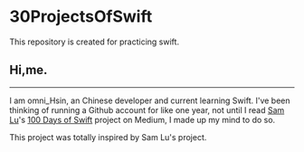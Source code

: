 # 30ProjectsOfSwift
This repository is created for practicing swift.

## Hi,me.
---
I am omni_Hsin, an Chinese developer and current learning Swift. I've been thinking of running a Github account for like one year, not until I read [Sam Lu](https://twitter.com/samvlu)'s [100 Days of Swift](http://samvlu.com/index.html) project on Medium, I made up my mind to do so.

This project was totally inspired by Sam Lu's project.

